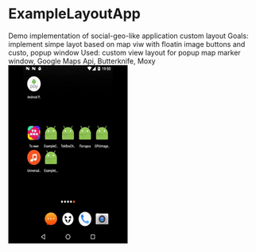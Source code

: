 # ExampleLayoutApp
Demo implementation of social-geo-like application custom layout
Goals: implement simpe layot based on map viw with floatin image buttons and custo, popup window
Used: custom view layout for popup map marker window, Google Maps Api, Butterknife, Moxy 
<img src="https://github.com/Sushinski/ExampleLayoutApp/blob/master/device-2017-07-28-195100_1_.gif?raw=true" alt="Demo">
